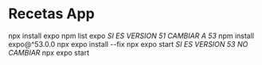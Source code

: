 # Recetas App
npx install expo
npm list expo
*SI ES VERSION 51 CAMBIAR A 53*
npm install expo@^53.0.0
npx expo install --fix
npx expo start
*SI ES VERSION 53 NO CAMBIAR*
npx expo start
